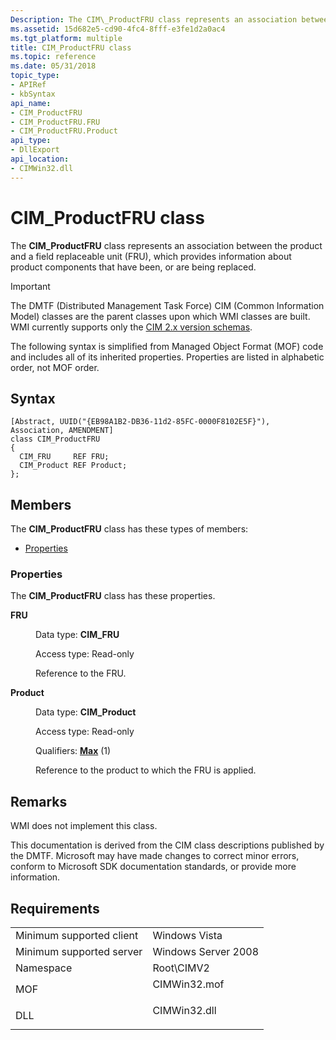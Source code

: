 ```yaml
---
Description: The CIM\_ProductFRU class represents an association between the product and a field replaceable unit (FRU), which provides information about product components that have been, or are being replaced.
ms.assetid: 15d682e5-cd90-4fc4-8fff-e3fe1d2a0ac4
ms.tgt_platform: multiple
title: CIM_ProductFRU class
ms.topic: reference
ms.date: 05/31/2018
topic_type: 
- APIRef
- kbSyntax
api_name: 
- CIM_ProductFRU
- CIM_ProductFRU.FRU
- CIM_ProductFRU.Product
api_type: 
- DllExport
api_location: 
- CIMWin32.dll
---
```


# CIM\_ProductFRU class

The **CIM\_ProductFRU** class represents an association between the product and a field replaceable unit (FRU), which provides information about product components that have been, or are being replaced.

> [!IMPORTANT]
> The DMTF (Distributed Management Task Force) CIM (Common Information Model) classes are the parent classes upon which WMI classes are built. WMI currently supports only the [CIM 2.x version schemas](https://dmtf.org/standards/cim/schemas).

 

The following syntax is simplified from Managed Object Format (MOF) code and includes all of its inherited properties. Properties are listed in alphabetic order, not MOF order.

## Syntax

``` syntax
[Abstract, UUID("{EB98A1B2-DB36-11d2-85FC-0000F8102E5F}"), Association, AMENDMENT]
class CIM_ProductFRU
{
  CIM_FRU     REF FRU;
  CIM_Product REF Product;
};
```

## Members

The **CIM\_ProductFRU** class has these types of members:

-   [Properties](#properties)

### Properties

The **CIM\_ProductFRU** class has these properties.

<dl> <dt>

**FRU**
</dt> <dd> <dl> <dt>

Data type: **CIM\_FRU**
</dt> <dt>

Access type: Read-only
</dt> </dl>

Reference to the FRU.

</dd> <dt>

**Product**
</dt> <dd> <dl> <dt>

Data type: **CIM\_Product**
</dt> <dt>

Access type: Read-only
</dt> <dt>

Qualifiers: [**Max**](/windows/desktop/WmiSdk/standard-qualifiers) (1)
</dt> </dl>

Reference to the product to which the FRU is applied.

</dd> </dl>

## Remarks

WMI does not implement this class.

This documentation is derived from the CIM class descriptions published by the DMTF. Microsoft may have made changes to correct minor errors, conform to Microsoft SDK documentation standards, or provide more information.

## Requirements



|                                     |                                                                                         |
|-------------------------------------|-----------------------------------------------------------------------------------------|
| Minimum supported client<br/> | Windows Vista<br/>                                                                |
| Minimum supported server<br/> | Windows Server 2008<br/>                                                          |
| Namespace<br/>                | Root\\CIMV2<br/>                                                                  |
| MOF<br/>                      | <dl> <dt>CIMWin32.mof</dt> </dl> |
| DLL<br/>                      | <dl> <dt>CIMWin32.dll</dt> </dl> |



 

